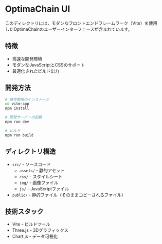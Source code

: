 # OptimaChain UI

このディレクトリには、モダンなフロントエンドフレームワーク（Vite）を使用したOptimaChainのユーザーインターフェースが含まれています。

## 特徴

- 高速な開発環境
- モダンなJavaScriptとCSSのサポート
- 最適化されたビルド出力

## 開発方法

```bash
# 依存関係のインストール
cd vite-app
npm install

# 開発サーバーの起動
npm run dev

# ビルド
npm run build
```

## ディレクトリ構造

- `src/` - ソースコード
  - `assets/` - 静的アセット
  - `css/` - スタイルシート
  - `img/` - 画像ファイル
  - `js/` - JavaScriptファイル
- `public/` - 静的ファイル（そのままコピーされるファイル）

## 技術スタック

- Vite - ビルドツール
- Three.js - 3Dグラフィックス
- Chart.js - データ可視化